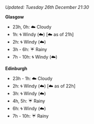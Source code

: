 *Updated: Tuesday 26th December 21:30*

**Glasgow**

* 23h, 0h: :cloud: Cloudy
* 1h: :cyclone: Windy (:cloud:) [:cloud: as of 21h]
* 2h: :cyclone: Windy (:cloud:)
* 3h - 6h: :umbrella: Rainy
* 7h - 10h: :cyclone: Windy (:cloud:)

**Edinburgh**

* 23h - 1h: :cloud: Cloudy
* 2h: :cyclone: Windy (:cloud:) [:cloud: as of 22h]
* 3h: :cyclone: Windy (:cloud:)
* 4h, 5h: :umbrella: Rainy
* 6h: :cyclone: Windy (:cloud:)
* 7h - 10h: :umbrella: Rainy
